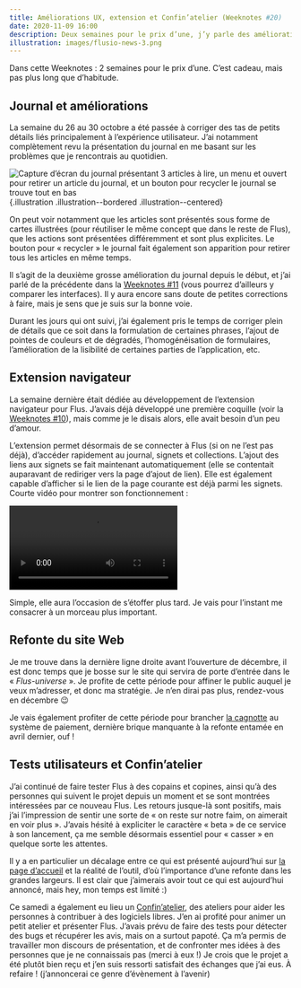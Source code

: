 ```yaml
---
title: Améliorations UX, extension et Confin’atelier (Weeknotes #20)
date: 2020-11-09 16:00
description: Deux semaines pour le prix d’une, j’y parle des améliorations faites, de l’extension navigateur et des retours que j’ai reçus jusqu’ici.
illustration: images/flusio-news-3.png
---
```


Dans cette Weeknotes : 2 semaines pour le prix d’une. C’est cadeau, mais pas
plus long que d’habitude.

## Journal et améliorations

La semaine du 26 au 30 octobre a été passée à corriger des tas de petits
détails liés principalement à l’expérience utilisateur. J’ai notamment
complètement revu la présentation du journal en me basant sur les problèmes que
je rencontrais au quotidien.

![Capture d’écran du journal présentant 3 articles à lire, un menu et ouvert pour retirer un article du journal, et un bouton pour recycler le journal se trouve tout en bas](images/flusio-news-3.png){.illustration .illustration--bordered .illustration--centered}

On peut voir notamment que les articles sont présentés sous forme de cartes
illustrées (pour réutiliser le même concept que dans le reste de Flus), que les
actions sont présentées différemment et sont plus explicites. Le bouton pour
« recycler » le journal fait également son apparition pour retirer tous les
articles en même temps.

Il s’agit de la deuxième grosse amélioration du journal depuis le début, et
j’ai parlé de la précédente dans la [Weeknotes #11](weeknotes-11.html) (vous
pourrez d’ailleurs y comparer les interfaces). Il y aura encore sans doute de
petites corrections à faire, mais je sens que je suis sur la bonne voie.

Durant les jours qui ont suivi, j’ai également pris le temps de corriger plein
de détails que ce soit dans la formulation de certaines phrases, l’ajout de
pointes de couleurs et de dégradés, l’homogénéisation de formulaires,
l’amélioration de la lisibilité de certaines parties de l’application, etc.

## Extension navigateur

La semaine dernière était dédiée au développement de l’extension navigateur
pour Flus. J’avais déjà développé une première coquille (voir la [Weeknotes #10](weeknotes-10.html)),
mais comme je le disais alors, elle avait besoin d’un peu d’amour.

L’extension permet désormais de se connecter à Flus (si on ne l’est pas déjà),
d’accéder rapidement au journal, signets et collections. L’ajout des liens aux
signets se fait maintenant automatiquement (elle se contentait auparavant de
rediriger vers la page d’ajout de lien). Elle est également capable d’afficher
si le lien de la page courante est déjà parmi les signets. Courte vidéo pour
montrer son fonctionnement :

<video controls class="illustration illustration--bordered illustration--centered">
    <source src="videos/flusio-browser-1.webm" type="video/webm">
    <source src="videos/flusio-browser-1.mp4" type="video/mp4">
</video>

Simple, elle aura l’occasion de s’étoffer plus tard. Je vais pour l’instant me
consacrer à un morceau plus important.

## Refonte du site Web

Je me trouve dans la dernière ligne droite avant l’ouverture de décembre, il
est donc temps que je bosse sur le site qui servira de porte d’entrée dans le
« _Flus-universe_ ». Je profite de cette période pour affiner le public auquel
je veux m’adresser, et donc ma stratégie. Je n’en dirai pas plus, rendez-vous
en décembre 😉

Je vais également profiter de cette période pour brancher [la cagnotte](https://flus.fr/cagnotte)
au système de paiement, dernière brique manquante à la refonte entamée en avril
dernier, ouf !

## Tests utilisateurs et Confin’atelier

J’ai continué de faire tester Flus à des copains et copines, ainsi qu’à des
personnes qui suivent le projet depuis un moment et se sont montrées
intéressées par ce nouveau Flus. Les retours jusque-là sont positifs, mais j’ai
l’impression de sentir une sorte de « on reste sur notre faim, on aimerait en
voir plus ». J’avais hésité à expliciter le caractère « beta » de ce service à
son lancement, ça me semble désormais essentiel pour « casser » en quelque
sorte les attentes.

Il y a en particulier un décalage entre ce qui est présenté aujourd’hui sur [la
page d’accueil](https://flus.fr) et la réalité de l’outil, d’où l’importance
d’une refonte dans les grandes largeurs. Il est clair que j’aimerais avoir tout
ce qui est aujourd’hui annoncé, mais hey, mon temps est limité :)

Ce samedi a également eu lieu un [Confin’atelier](https://contribateliers.org/),
des ateliers pour aider les personnes à contribuer à des logiciels libres. J’en
ai profité pour animer un petit atelier et présenter Flus. J’avais prévu de
faire des tests pour détecter des bugs et récupérer les avis, mais on a surtout
papoté. Ça m’a permis de travailler mon discours de présentation, et de
confronter mes idées à des personnes que je ne connaissais pas (merci à eux !)
Je crois que le projet a été plutôt bien reçu et j’en suis ressorti satisfait
des échanges que j’ai eus. À refaire ! (j’annoncerai ce genre d’évènement à
l’avenir)
